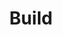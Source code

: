 ---
title: Build
linktitle: Build
capability: build
docs_home: true
notitle: true
menu:
    build:
        identifier: build-home
        weight: 1
expanded_menu_ids:
    - build-get-started
    - build-stacks-projects
    - build-environments
meta_desc: Build and deploy cloud infrastructure with Pulumi. Manage stacks, environments, resources, and services for your daily engineering work.
meta_image: /images/docs/meta-images/docs-meta.png
h1: Build<strong> with</strong> Pulumi
description: <p>Everything you need for daily engineering work - creating stacks, managing environments, deploying resources, and building cloud services.</p>
link_buttons:
  primary:
    label: Get Started
    link: /docs/iac/get-started/
  secondary:
    label: Create Environment
    link: /docs/esc/get-started/

sections:
- type: full-width-cards
  heading: Core Building Blocks
  cards:
  - icon: stack-blue-21-21
    heading: Stacks
    description: Create and manage isolated deployments of your infrastructure across environments.
    link: /docs/iac/concepts/stacks/
  - icon: gear-blue-21-21
    heading: Environments
    description: Configure secrets, settings, and variables across your infrastructure and applications.
    link: /docs/esc/environments/
  - icon: cube-blue-21-21
    heading: Resources
    description: Provision and manage cloud resources with infrastructure as code.
    link: /docs/iac/concepts/resources/
  - icon: layers-blue-21-21
    heading: Components
    description: Build reusable infrastructure components for consistent deployments.
    link: /docs/iac/concepts/resources/components/
- type: cards-logo-label-link
  heading: Get Started Building
  description: Jump into creating infrastructure on your preferred cloud platform.
  cards:
  - label: AWS Quick Start
    icon: aws-40
    link: /docs/iac/get-started/aws/
  - label: Azure Quick Start
    icon: azure-40
    link: /docs/iac/get-started/azure/
  - label: Google Cloud Quick Start
    icon: google-cloud-40
    link: /docs/iac/get-started/gcp/
  - label: Kubernetes Quick Start
    icon: kubernetes-40
    link: /docs/iac/get-started/kubernetes/
- type: full-width-cards
  heading: Essential Build Tasks
  cards:
  - icon: terminal-blue-21-21
    heading: Deploy Your First Stack
    description: Learn the fundamentals of creating and deploying infrastructure stacks.
    link: /docs/iac/get-started/
  - icon: key-blue-21-21
    heading: Manage Secrets & Config
    description: Securely handle configuration and secrets across environments.
    link: /docs/esc/get-started/
  - icon: cloud-blue-21-21
    heading: Connect to Cloud Services
    description: Build applications that integrate with cloud databases, storage, and APIs.
    link: /docs/iac/concepts/
  - icon: layers-blue-21-21
    heading: Organize Stacks
    description: Structure your infrastructure across development, staging, and production.
    link: /docs/pulumi-cloud/projects-and-stacks/
- type: button-cards
  heading: Popular Build Workflows
  description: Common patterns for building and deploying cloud infrastructure.
  cards:
  - heading: Serverless Applications
    description: "Deploy functions, APIs, and event-driven architectures on AWS Lambda, Azure Functions, and Google Cloud Functions."
    link: /docs/iac/clouds/aws/guides/lambda/
    primary_button_label: View Examples
    primary_button_link: /docs/iac/clouds/aws/guides/lambda/
  - heading: Container Workloads
    description: "Deploy containerized applications on Kubernetes, AWS ECS, Azure Container Apps, and Google Cloud Run."
    link: /docs/iac/clouds/kubernetes/
    primary_button_label: Get Started
    primary_button_link: /docs/iac/get-started/kubernetes/
  - heading: Static Websites
    description: "Build and deploy static sites with CDNs, SSL certificates, and custom domains."
    link: /tutorials/
    primary_button_label: View Tutorials
    primary_button_link: /tutorials/
- type: cards-logo-label-link
  heading: Build in Your Language
  description: Use familiar programming languages for infrastructure as code.
  cards:
  - label: TypeScript/JavaScript
    icon: icon-32-32 node-color-32-32
    link: /docs/iac/languages-sdks/javascript/
  - label: Python
    icon: icon-32-32 python-color-32-32
    link: /docs/iac/languages-sdks/python/
  - label: Go
    icon: icon-32-32 go-color-32-32
    link: /docs/iac/languages-sdks/go/
  - label: .NET
    icon: icon-32-32 dotnet-color-32-32
    link: /docs/iac/languages-sdks/dotnet/
  - label: Java
    icon: icon-32-32 java-color-32-32
    link: /docs/iac/languages-sdks/java/
  - label: YAML
    icon: icon-32-32 yaml-color-32-32
    link: /docs/iac/languages-sdks/yaml/
- type: flat
  heading: Ready to build?
  description: <p>Start with our <a href="/docs/iac/get-started/">Get Started guide</a>, explore <a href="/tutorials/">tutorials</a>, or jump into <a href="/docs/esc/get-started/">environment configuration</a>. Need help? Join us on <a href="https://slack.pulumi.com" target="_blank">Slack</a> or <a href="/support/">contact support</a>.</p>
---